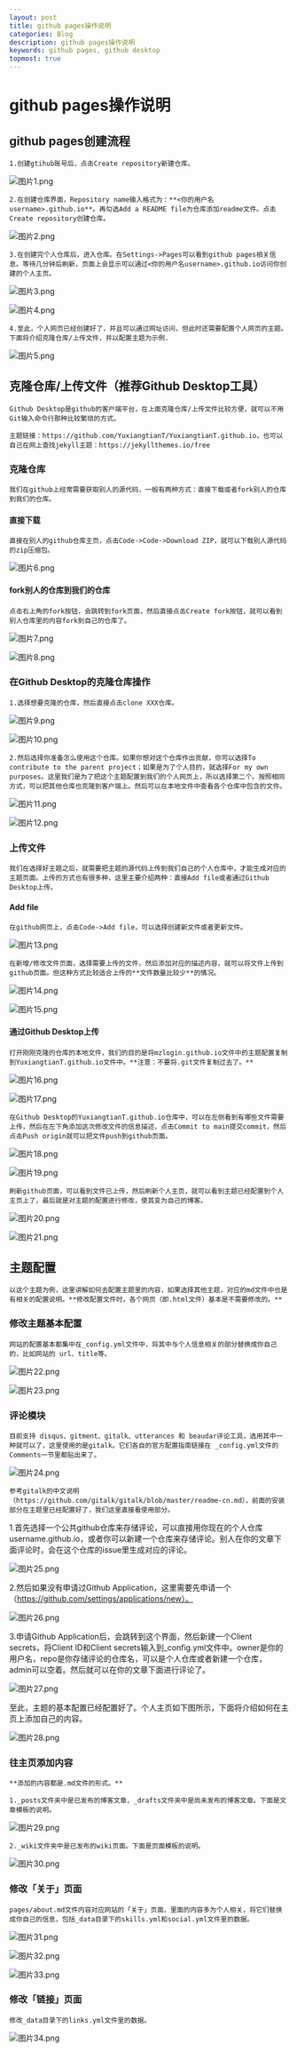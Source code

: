 ```yaml
---
layout: post
title: github pages操作说明
categories: Blog
description: github pages操作说明
keywords: github pages, github desktop
topmost: true
---
```

# github pages操作说明

## github pages创建流程

    1.创建gtihub账号后，点击Create repository新建仓库。

![图片1.png](https://s2.loli.net/2022/09/08/LygibZWuIM1sRGp.png)

    2.在创建仓库界面，Repository name输入格式为：**<你的用户名username>.github.io**。再勾选Add a README file为仓库添加readme文件。点击Create repository创建仓库。

![图片2.png](https://s2.loli.net/2022/09/08/UQeBxdhiGfwTYIy.png)

    3.在创建完个人仓库后，进入仓库。在Settings->Pages可以看到github pages相关信息。等待几分钟后刷新，页面上会显示可以通过<你的用户名username>.github.io访问你创建的个人主页。

![图片3.png](https://s2.loli.net/2022/09/08/drzpU5vKbO4m62u.png)

![图片4.png](https://s2.loli.net/2022/09/08/BHfTeuLdVD6Egc9.png)

    4.至此，个人网页已经创建好了，并且可以通过网址访问，但此时还需要配置个人网页的主题。下面将介绍克隆仓库/上传文件，并以配置主题为示例.

![图片5.png](https://s2.loli.net/2022/09/08/u6Db1wxsh2HVAiK.png)

## 克隆仓库/上传文件（推荐Github Desktop工具）

    Github Desktop是github的客户端平台，在上面克隆仓库/上传文件比较方便，就可以不用Git输入命令行那种比较繁琐的方式。

    主题链接：https://github.com/YuxiangtianT/YuxiangtianT.github.io，也可以自己在网上查找jekyll主题：https://jekyllthemes.io/free

### 克隆仓库

    我们在github上经常需要获取别人的源代码，一般有两种方式：直接下载或者fork别人的仓库到我们的仓库。

#### 直接下载

    直接在别人的github仓库主页，点击Code->Code->Download ZIP，就可以下载别人源代码的zip压缩包。

![图片6.png](https://s2.loli.net/2022/09/08/M8O2xDtV4eQycRF.png)

#### fork别人的仓库到我们的仓库

    点击右上角的fork按钮，会跳转到fork页面，然后直接点击Create fork按钮，就可以看到别人仓库里的内容fork到自己的仓库了。

![图片7.png](https://s2.loli.net/2022/09/08/LBaq5DTECgHIn86.png)

![图片8.png](https://s2.loli.net/2022/09/08/Ih3xHTtMXiP428z.png)

### 在Github Desktop的克隆仓库操作

    1.选择想要克隆的仓库，然后直接点击clone XXX仓库。

![图片9.png](https://s2.loli.net/2022/09/08/D7KX6NhVEFstJI2.png)

![图片10.png](https://s2.loli.net/2022/09/08/KJYnQq3pw29Pg8N.png)

    2.然后选择你准备怎么使用这个仓库。如果你想对这个仓库作出贡献，你可以选择To contribute to the parent project；如果是为了个人目的，就选择For my own purposes。这里我们是为了把这个主题配置到我们的个人网页上，所以选择第二个。按照相同方式，可以把其他仓库也克隆到客户端上。然后可以在本地文件中查看各个仓库中包含的文件。

![图片11.png](https://s2.loli.net/2022/09/08/eEhmFBiHRgCPXrV.png)

![图片12.png](https://s2.loli.net/2022/09/08/KD87BykdczGYle2.png)

### 上传文件

    我们在选择好主题之后，就需要把主题的源代码上传到我们自己的个人仓库中，才能生成对应的主题页面。上传的方式也有很多种，这里主要介绍两种：直接Add file或者通过Github Desktop上传。

#### Add file

    在github网页上，点击Code->Add file，可以选择创建新文件或者更新文件。

![图片13.png](https://s2.loli.net/2022/09/08/Yv6xGeqNtlQaRZW.png)

    在新增/修改文件页面，选择需要上传的文件，然后添加对应的描述内容，就可以将文件上传到github页面。但这种方式比较适合上传的**文件数量比较少**的情况。

![图片14.png](https://s2.loli.net/2022/09/08/5YnsRQmTytbKD2i.png)

![图片15.png](https://s2.loli.net/2022/09/08/Pfig5rJuapKdNLv.png)

#### 通过Github Desktop上传

    打开刚刚克隆的仓库的本地文件，我们的目的是将mzlogin.github.io文件中的主题配置复制到YuxiangtianT.github.io文件中。**注意：不要将.git文件复制过去了。**

![图片16.png](https://s2.loli.net/2022/09/08/1cXhqTzfkMSRQZK.png)

![图片17.png](https://s2.loli.net/2022/09/08/1Itr7P6UYVne5yW.png)

    在Github Desktop的YuxiangtianT.github.io仓库中，可以在左侧看到有哪些文件需要上传，然后在左下角添加这次修改文件的信息描述，点击Commit to main提交commit，然后点击Push origin就可以把文件push到github页面。

![图片18.png](https://s2.loli.net/2022/09/08/Cc9Y43pLMNqOxFv.png)

![图片19.png](https://s2.loli.net/2022/09/08/KY3EsUH6gMLxWqN.png)

    刷新github页面，可以看到文件已上传，然后刷新个人主页，就可以看到主题已经配置到个人主页上了，最后就是对主题的配置进行修改，使其变为自己的博客。

![图片20.png](https://s2.loli.net/2022/09/08/6gEuTpUMXvDhJK4.png)

![图片21.png](https://s2.loli.net/2022/09/08/tPDLJqnMOrmauNX.png)

## 主题配置

    以这个主题为例，这里讲解如何去配置主题里的内容，如果选择其他主题，对应的md文件中也是有相关的配置说明。**修改配置文件时，各个网页（即.html文件）基本是不需要修改的。**

### 修改主题基本配置

    网站的配置基本都集中在_config.yml文件中，将其中与个人信息相关的部分替换成你自己的，比如网站的 url、title等。

![图片22.png](https://s2.loli.net/2022/09/08/DJCd9MQabqpONsE.png)

![图片23.png](https://s2.loli.net/2022/09/08/TREChZqAuWvHpjo.png)

### 评论模块

    目前支持 disqus、gitment、gitalk、utterances 和 beaudar评论工具，选用其中一种就可以了，这里使用的是gitalk。它们各自的官方配置指南链接在 _config.yml文件的Comments一节里都贴出来了。

![图片24.png](https://s2.loli.net/2022/09/08/1c8PyoAsDFiY4j7.png)

    参考gitalk的中文说明（https://github.com/gitalk/gitalk/blob/master/readme-cn.md），前面的安装部分在主题里已经配置好了，我们这里直接看使用部分。

   1.首先选择一个公共github仓库来存储评论，可以直接用你现在的个人仓库username.github.io，或者你可以新建一个仓库来存储评论。别人在你的文章下面评论时，会在这个仓库的issue里生成对应的评论。

![图片25.png](https://s2.loli.net/2022/09/08/J2jXpQHteShG7N9.png)

   2.然后如果没有申请过Github Application，这里需要先申请一个（https://github.com/settings/applications/new）。

![图片26.png](https://s2.loli.net/2022/09/08/mSyCO6xJ29uYqPo.png)

   3.申请Github Application后，会跳转到这个界面，然后新建一个Client secrets，将Client ID和Client secrets输入到_config.yml文件中。owner是你的用户名，repo是你存储评论的仓库名，可以是个人仓库或者新建一个仓库，admin可以空着。然后就可以在你的文章下面进行评论了。

![图片27.png](https://s2.loli.net/2022/09/08/tDperbfUgzi2AR1.png)

   至此，主题的基本配置已经配置好了。个人主页如下图所示，下面将介绍如何在主页上添加自己的内容。

![图片28.png](https://s2.loli.net/2022/09/08/9XRHJyCNSMoKLcQ.png)

### 往主页添加内容

    **添加的内容都是.md文件的形式。**

    1._posts文件夹中是已发布的博客文章，_drafts文件夹中是尚未发布的博客文章。下面是文章模板的说明。

![图片29.png](https://s2.loli.net/2022/09/08/VrSsuQ58qLlivIT.png)

    2._wiki文件夹中是已发布的wiki页面。下面是页面模板的说明。

![图片30.png](https://s2.loli.net/2022/09/08/Mml6Z5dPxkBbQ7W.png)

### 修改「关于」页面

    pages/about.md文件内容对应网站的「关于」页面，里面的内容多为个人相关，将它们替换成你自己的信息，包括_data目录下的skills.yml和social.yml文件里的数据。

![图片31.png](https://s2.loli.net/2022/09/08/gsaG5RWQ4E213dM.png)

![图片32.png](https://s2.loli.net/2022/09/08/qJpv9VODgtuWmrT.png)

![图片33.png](https://s2.loli.net/2022/09/08/mpGh4iKCFx9PeXg.png)

### 修改「链接」页面

    修改_data目录下的links.yml文件里的数据。

![图片34.png](https://s2.loli.net/2022/09/08/l9EGIu3fkBpvtOM.png)
